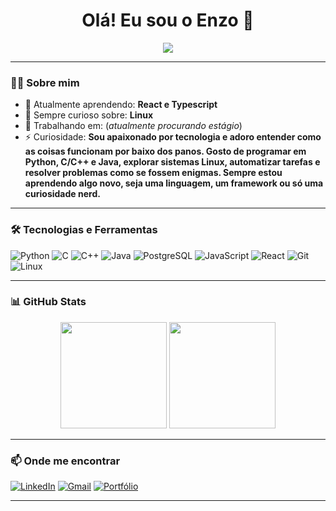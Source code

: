 <h1 align="center">Olá! Eu sou o Enzo 👋</h1>

<p align="center">
  <img src="https://readme-typing-svg.herokuapp.com/?color=F7A41D&size=22&center=true&vCenter=true&width=750&lines=Desenvolvedor+Full-Stack;Amante+de+Tecnologia;Sempre+aprendendo+novas+coisas..." />
</p>

---

### 🧑‍💻 Sobre mim

- 🌱 Atualmente aprendendo: **React e Typescript**
- 🧠 Sempre curioso sobre: **Linux**
- 💼 Trabalhando em: (_atualmente procurando estágio_)
- ⚡ Curiosidade: **Sou apaixonado por tecnologia e adoro entender como as coisas funcionam por baixo dos panos. Gosto de programar em Python, C/C++ e Java, explorar sistemas Linux, automatizar tarefas e resolver problemas como se fossem enigmas. Sempre estou aprendendo algo novo, seja uma linguagem, um framework ou só uma curiosidade nerd.**

---

### 🛠️ Tecnologias e Ferramentas

![Python](https://img.shields.io/badge/-Python-3776AB?style=flat&logo=python&logoColor=white)
![C](https://img.shields.io/badge/-C-00599C?style=flat&logo=c&logoColor=white)
![C++](https://img.shields.io/badge/-C++-00599C?style=flat&logo=c%2B%2B&logoColor=white)
![Java](https://img.shields.io/badge/-Java-007396?style=flat&logo=java&logoColor=white)
![PostgreSQL](https://img.shields.io/badge/-PostgreSQL-336791?style=flat&logo=postgresql&logoColor=white)
![JavaScript](https://img.shields.io/badge/-JavaScript-F7DF1E?style=flat&logo=javascript&logoColor=black)
![React](https://img.shields.io/badge/-React-61DAFB?style=flat&logo=react&logoColor=black)
![Git](https://img.shields.io/badge/-Git-F05032?style=flat&logo=git&logoColor=white)
![Linux](https://img.shields.io/badge/-Linux-FCC624?style=flat&logo=linux&logoColor=black)

---

### 📊 GitHub Stats

<div align="center">
  <img height="170px" src="https://github-readme-stats.vercel.app/api?username=enzolazz&show_icons=true&theme=dark" />
  <img height="170px" src="https://github-readme-stats.vercel.app/api/top-langs/?username=enzolazz&layout=compact&theme=dark" />
</div>

---

### 📫 Onde me encontrar

[![LinkedIn](https://img.shields.io/badge/-LinkedIn-0077B5?style=flat&logo=linkedin&logoColor=white)](https://linkedin.com/in/enzola)
[![Gmail](https://img.shields.io/badge/-Email-D14836?style=flat&logo=gmail&logoColor=white)](mailto:enzolazzamor@gmail.com)
[![Portfólio](https://img.shields.io/badge/-Portfólio-121212?style=flat&logo=dev.to&logoColor=white)](https://enzo-la.com)

---

